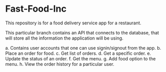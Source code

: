 # Fast-Food-Inc
This repository is  for a food delivery service app for a restaurant.


This particular branch contains an API that connects to the database, that will store all the information the application will be using.

a. Contains user accounts that one can use signin/signout from the app. b. Place an order for food. c. Get list of orders. d. Get a specific order. e. Update the status of an order. f. Get the menu. g. Add food option to the menu. h. View the order history for a particular user.
